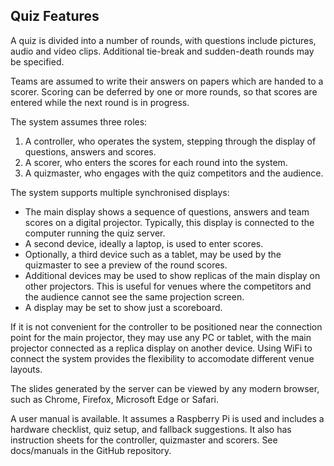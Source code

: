## Quiz Features
A quiz is divided into a number of rounds, with questions include pictures, audio and video clips. Additional tie-break and sudden-death rounds may be specified.

Teams are assumed to write their answers on papers which are handed to a scorer. Scoring can be deferred by one or more rounds, so that scores are entered while the next round is in progress.

The system assumes three roles:
1. A controller, who operates the system, stepping through the display of questions, answers and scores.
1. A scorer, who enters the scores for each round into the system.
1. A quizmaster, who engages with the quiz competitors and the audience.

The system supports multiple synchronised displays:
- The main display shows a sequence of questions, answers and team scores on a digital projector. Typically, this display is connected to the computer running the quiz server.
- A second device, ideally a laptop, is used to enter scores.
- Optionally, a third device such as a tablet, may be used by the quizmaster to see a preview of the round scores.
- Additional devices may be used to show replicas of the main display on other projectors. This is useful for venues where the competitors and the audience cannot see the same projection screen.
- A display may be set to show just a scoreboard.

If it is not convenient for the controller to be positioned near the connection point for the main projector, they may use any PC or tablet, with the main projector connected as a replica display on another device. Using WiFi to connect the system provides the flexibility to accomodate different venue layouts.

The slides generated by the server can be viewed by any modern browser, such as Chrome, Firefox, Microsoft Edge or Safari.

A user manual is available. It assumes a Raspberry Pi is used and includes a hardware checklist, quiz setup, and fallback suggestions. It also has instruction sheets for the controller, quizmaster and scorers. See docs/manuals in the GitHub repository.
